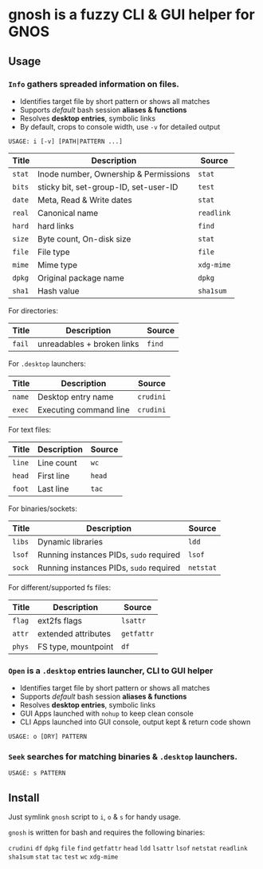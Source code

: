 # gnosh is a fuzzy CLI & GUI helper for GNOS

## Usage

### `Info` gathers spreaded information on files.

- Identifies target file by short pattern or shows all matches
- Supports *default* bash session **aliases & functions**
- Resolves **desktop entries**, symbolic links
- By default, crops to console width, use `-v` for detailed output

```
USAGE: i [-v] [PATH|PATTERN ...]
```

| Title  |              Description              |   Source   |
|--------|---------------------------------------|------------|
| `stat` | Inode number, Ownership & Permissions | `stat`     |
| `bits` | sticky bit, set-group-ID, set-user-ID | `test`     |
| `date` | Meta, Read & Write dates              | `stat`     |
| `real` | Canonical name                        | `readlink` |
| `hard` | hard links                            | `find`     |
| `size` | Byte count, On-disk size              | `stat`     |
| `file` | File type                             | `file`     |
| `mime` | Mime type                             | `xdg-mime` |
| `dpkg` | Original package name                 | `dpkg`     |
| `sha1` | Hash value                            | `sha1sum`  |

For directories:

| Title  |        Description         | Source |
|--------|----------------------------|--------|
| `fail` | unreadables + broken links | `find` |

For `.desktop` launchers:

| Title  |      Description       |   Source  |
|--------|------------------------|-----------|
| `name` | Desktop entry name     | `crudini` |
| `exec` | Executing command line | `crudini` |

For text files:

| Title  | Description | Source |
|--------|-------------|--------|
| `line` | Line count  | `wc`   |
| `head` | First line  | `head` |
| `foot` | Last line   | `tac`  |

For binaries/sockets:

| Title  |               Description               |   Source  |
|--------|-----------------------------------------|-----------|
| `libs` | Dynamic libraries                       | `ldd`     |
| `lsof` | Running instances PIDs, `sudo` required | `lsof`    |
| `sock` | Running instances PIDs, `sudo` required | `netstat` |

For different/supported fs files:

| Title  |     Description     |   Source   |
|--------|---------------------|------------|
| `flag` | ext2fs flags        | `lsattr`   |
| `attr` | extended attributes | `getfattr` |
| `phys` | FS type, mountpoint | `df`       |

### `Open` is a `.desktop` entries launcher, CLI to GUI helper

- Identifies target file by short pattern or shows all matches
- Supports *default* bash session **aliases & functions**
- Resolves **desktop entries**, symbolic links
- GUI Apps launched with `nohup` to keep clean console
- CLI Apps launched into GUI console, output kept & return code shown

```
USAGE: o [DRY] PATTERN
```

### `Seek` searches for matching binaries & `.desktop` launchers.

```
USAGE: s PATTERN
```

## Install

Just symlink `gnosh` script to `i`, `o` & `s` for handy usage.

`gnosh` is written for bash and requires the following binaries:

`crudini` `df` `dpkg` `file` `find` `getfattr` `head` `ldd` `lsattr` `lsof` `netstat` `readlink` `sha1sum` `stat` `tac` `test` `wc` `xdg-mime`
